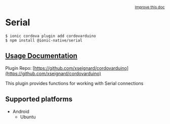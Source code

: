 <a style="float:right;font-size:12px;" href="http://github.com/ionic-team/ionic-native/edit/master/src/@ionic-native/plugins/serial/index.ts#L20">
  Improve this doc
</a>

# Serial

```
$ ionic cordova plugin add cordovarduino
$ npm install @ionic-native/serial
```

## [Usage Documentation](https://ionicframework.com/docs/native/serial/)

Plugin Repo: [https://github.com/xseignard/cordovarduino](https://github.com/xseignard/cordovarduino)

This plugin provides functions for working with Serial connections

## Supported platforms

- Android
  - Ubuntu
  



